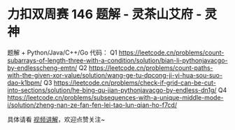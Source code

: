 # 力扣双周赛 146 题解 - 灵茶山艾府 - 灵神

题解 + Python/Java/C++/Go 代码：
Q1 https://leetcode.cn/problems/count-subarrays-of-length-three-with-a-condition/solution/bian-li-pythonjavacgo-by-endlesscheng-emtn/
Q2 https://leetcode.cn/problems/count-paths-with-the-given-xor-value/solution/wang-ge-tu-dpcong-ji-yi-hua-sou-suo-dao-k1bpm/
Q3 https://leetcode.cn/problems/check-if-grid-can-be-cut-into-sections/solution/he-bing-qu-jian-pythonjavacgo-by-endless-dn1g/
Q4 https://leetcode.cn/problems/subsequences-with-a-unique-middle-mode-i/solution/zheng-nan-ze-fan-fen-lei-tao-lun-qian-ho-f7cd/

具体请看 [视频讲解](https://www.bilibili.com/video/BV1ifkqYjEvc/)，欢迎点赞关注~
